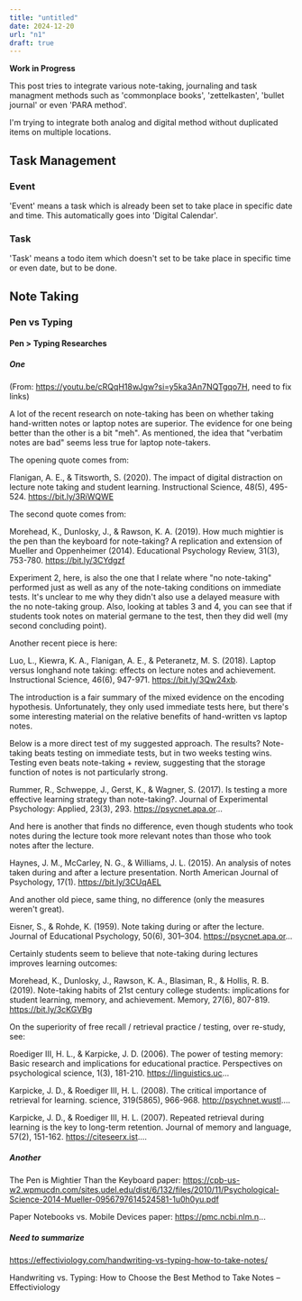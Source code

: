 ```yaml
---
title: "untitled"
date: 2024-12-20
url: "n1"
draft: true
---
```


**Work in Progress**

This post tries to integrate various note-taking, journaling and task managment methods such as 'commonplace books', 'zettelkasten', 'bullet journal' or even 'PARA method'.

I'm trying to integrate both analog and digital method without duplicated items on multiple locations.

## Task Management

### Event

'Event' means a task which is already been set to take place in specific date and time.
This automatically goes into 'Digital Calendar'.

### Task

'Task' means a todo item which doesn't set to be take place in specific time or even date, but to be done.

## Note Taking

### Pen vs Typing

#### Pen > Typing Researches

##### One

(From: https://youtu.be/cRQqH18wJgw?si=y5ka3An7NQTgqo7H, need to fix links)

A lot of the recent research on note-taking has been on whether taking hand-written notes or laptop notes are superior. The evidence for one being better than the other is a bit "meh". As mentioned, the idea that "verbatim notes are bad" seems less true for laptop note-takers.

The opening quote comes from:

Flanigan, A. E., & Titsworth, S. (2020). The impact of digital distraction on lecture note taking and student learning. Instructional Science, 48(5), 495-524. https://bit.ly/3RiWQWE

The second quote comes from:

Morehead, K., Dunlosky, J., & Rawson, K. A. (2019). How much mightier is the pen than the keyboard for note-taking? A replication and extension of Mueller and Oppenheimer (2014). Educational Psychology Review, 31(3), 753-780. https://bit.ly/3CYdgzf

Experiment 2, here, is also the one that I relate where "no note-taking" performed just as well as any of the note-taking conditions on immediate tests. It's unclear to me why they didn't also use a delayed measure with the no note-taking group. Also, looking at tables 3 and 4, you can see that if students took notes on material germane to the test, then they did well (my second concluding point).

Another recent piece is here:

Luo, L., Kiewra, K. A., Flanigan, A. E., & Peteranetz, M. S. (2018). Laptop versus longhand note taking: effects on lecture notes and achievement. Instructional Science, 46(6), 947-971. https://bit.ly/3Qw24xb.

The introduction is a fair summary of the mixed evidence on the encoding hypothesis. Unfortunately, they only used immediate tests here, but there's some interesting material on the relative benefits of hand-written vs laptop notes.

Below is a more direct test of my suggested approach. The results? Note-taking beats testing on immediate tests, but in two weeks testing wins. Testing even beats note-taking + review, suggesting that the storage function of notes is not particularly strong.

Rummer, R., Schweppe, J., Gerst, K., & Wagner, S. (2017). Is testing a more effective learning strategy than note-taking?. Journal of Experimental Psychology: Applied, 23(3), 293. https://psycnet.apa.or...

And here is another that finds no difference, even though students who took notes during the lecture took more relevant notes than those who took notes after the lecture.

Haynes, J. M., McCarley, N. G., & Williams, J. L. (2015). An analysis of notes taken during and after a lecture presentation. North American Journal of Psychology, 17(1). https://bit.ly/3CUqAEL

And another old piece, same thing, no difference (only the measures weren't great).

Eisner, S., & Rohde, K. (1959). Note taking during or after the lecture. Journal of Educational Psychology, 50(6), 301–304. https://psycnet.apa.or...

Certainly students seem to believe that note-taking during lectures improves learning outcomes:

Morehead, K., Dunlosky, J., Rawson, K. A., Blasiman, R., & Hollis, R. B. (2019). Note-taking habits of 21st century college students: implications for student learning, memory, and achievement. Memory, 27(6), 807-819. https://bit.ly/3cKGVBg

On the superiority of free recall / retrieval practice / testing, over re-study, see:

Roediger III, H. L., & Karpicke, J. D. (2006). The power of testing memory: Basic research and implications for educational practice. Perspectives on psychological science, 1(3), 181-210. https://linguistics.uc...

Karpicke, J. D., & Roediger III, H. L. (2008). The critical importance of retrieval for learning. science, 319(5865), 966-968. http://psychnet.wustl....

Karpicke, J. D., & Roediger III, H. L. (2007). Repeated retrieval during learning is the key to long-term retention. Journal of memory and language, 57(2), 151-162. https://citeseerx.ist....

##### Another

The Pen is Mightier Than the Keyboard paper:
https://cpb-us-w2.wpmucdn.com/sites.udel.edu/dist/6/132/files/2010/11/Psychological-Science-2014-Mueller-0956797614524581-1u0h0yu.pdf

Paper Notebooks vs. Mobile Devices paper: https://pmc.ncbi.nlm.n...

##### Need to summarize

https://effectiviology.com/handwriting-vs-typing-how-to-take-notes/

Handwriting vs. Typing: How to Choose the Best Method to Take Notes – Effectiviology
